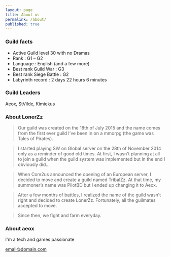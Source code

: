 ```yaml
---
layout: page
title: About us
permalink: /about/
published: true
---
```


### Guild facts
 
- Active Guild level 30 with no Dramas
- Rank : G1 – G2
- Language : English (and a few more)
- Best rank Guild War : G3
- Best rank Siege Battle : G2
- Labyrinth record : 2 days 22 hours 6 minutes


### Guild Leaders

Aeox, StVilde, Kimiekus

### About LonerZz

> Our guild was created on the 18th of July 2015 and the name comes from the first ever guild I’ve been in on a mmorpg (the game was Tales of Pirates).

> I started playing SW on Global server on the 28th of November 2014 only as a reminder of good old times. At first, I wasn’t planning at all to join a guild when the guild system was implemented but in the end I obviously did…

> When Com2us announced the opening of an European server, I decided to move and create a guild named TribalZz. At that time, my summoner’s name was PilotBD but I ended up changing it to Aeox.

> After a few months of battles, I realized the name of the guild wasn’t right and decided to create LonerZz. Fortunately, all the guilmates accepted to move.

> Since then, we fight and farm everyday.

### About aeox

I'm a tech and games passionate 

[email@domain.com](mailto:email@domain.com)
